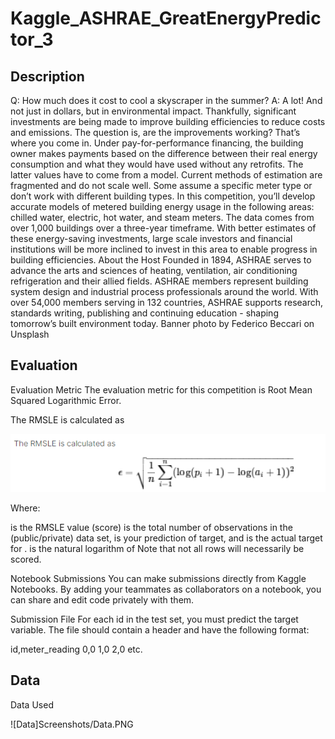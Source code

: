 # Kaggle_ASHRAE_GreatEnergyPredictor_3

## Description

Q: How much does it cost to cool a skyscraper in the summer? A: A lot! And not just in dollars, but in environmental impact.  Thankfully, significant investments are being made to improve building efficiencies to reduce costs and emissions. The question is, are the improvements working? That’s where you come in. Under pay-for-performance financing, the building owner makes payments based on the difference between their real energy consumption and what they would have used without any retrofits. The latter values have to come from a model. Current methods of estimation are fragmented and do not scale well. Some assume a specific meter type or don’t work with different building types.  In this competition, you’ll develop accurate models of metered building energy usage in the following areas: chilled water, electric, hot water, and steam meters. The data comes from over 1,000 buildings over a three-year timeframe. With better estimates of these energy-saving investments, large scale investors and financial institutions will be more inclined to invest in this area to enable progress in building efficiencies.  About the Host   Founded in 1894, ASHRAE serves to advance the arts and sciences of heating, ventilation, air conditioning refrigeration and their allied fields. ASHRAE members represent building system design and industrial process professionals around the world. With over 54,000 members serving in 132 countries, ASHRAE supports research, standards writing, publishing and continuing education - shaping tomorrow’s built environment today.  Banner photo by Federico Beccari on Unsplash

## Evaluation 
Evaluation Metric
The evaluation metric for this competition is Root Mean Squared Logarithmic Error.

The RMSLE is calculated as

![A1](https://github.com/ALDDSDataAnalytics/Kaggle_ASHRAE_GreatEnergyPredictor_3/blob/main/Screenshots/A1.PNG)


Where:

 is the RMSLE value (score)
 is the total number of observations in the (public/private) data set,
 is your prediction of target, and
 is the actual target for .
 is the natural logarithm of 
Note that not all rows will necessarily be scored.

Notebook Submissions
You can make submissions directly from Kaggle Notebooks. By adding your teammates as collaborators on a notebook, you can share and edit code privately with them.

Submission File
For each id in the test set, you must predict the target variable. The file should contain a header and have the following format:

 id,meter_reading
 0,0
 1,0
 2,0
 etc.
## Data 
Data Used

![Data]Screenshots/Data.PNG


